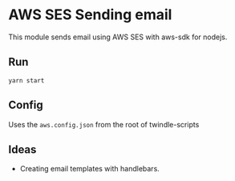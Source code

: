 # AWS SES Sending email

This module sends email using AWS SES with aws-sdk for nodejs.

## Run

```shell
yarn start
```

## Config

Uses the `aws.config.json` from the root of twindle-scripts

## Ideas

-   Creating email templates with handlebars.
